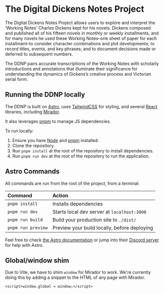 # The Digital Dickens Notes Project

The Digital Dickens Notes Project allows users to explore and interpret the ‘Working Notes’ Charles Dickens kept for his novels. Dickens composed and published all of his fifteen novels in monthly or weekly installments, and for many novels he used these Working Notes–one sheet of paper for each installment–to consider character combinations and plot developments; to record titles, events, and key phrases; and to document decisions made or deferred to subsequent numbers.

The DDNP pairs accurate transcriptions of the Working Notes with scholarly introductions and annotations that illuminate their significance for understanding the dynamics of Dickens’s creative process and Victorian serial form.

## Running the DDNP locally

The DDNP is built on [Astro](https://astro.build/), uses [TailwindCSS](https://tailwindcss.com/) for styling, and several [React](https://reactjs.org/) libraries, including [Mirador](https://projectmirador.org/).

It also leverages [pnpm](https://pnpm.js.org/) to manage JS dependencies.

To run locally:

1. Ensure you have [Node](https://nodejs.org/) and [pnpm](https://pnpm.js.org/) installed.
2. Clone the repository.
3. Run `pnpm install` at the root of the repository to install dependencies.
4. Run `pnpm run dev` at the root of the repository to run the application.

## Astro Commands

All commands are run from the root of the project, from a terminal:

| Command            | Action                                       |
| :----------------- | :------------------------------------------- |
| `pnpm install`     | Installs dependencies                        |
| `pnpm run dev`     | Starts local dev server at `localhost:3000`  |
| `pnpm run build`   | Build your production site to `./dist/`      |
| `pnpm run preview` | Preview your build locally, before deploying |

Feel free to check [the Astro documentation](https://docs.astro.build) or jump into their [Discord server](https://astro.build/chat) for help with Astro.

## Global/window shim

Due to Vite, we have to shim `window` for Mirador to work. We're currently doing this by adding a snippet to the HTML of any page with Mirador.

`<script>window.global = window;</script>`

